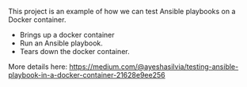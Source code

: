 This project is an example of how we can test Ansible playbooks on a Docker container.

- Brings up a docker container
- Run an Ansible playbook.
- Tears down the docker container.

More details here: https://medium.com/@ayeshasilvia/testing-ansible-playbook-in-a-docker-container-21628e9ee256
